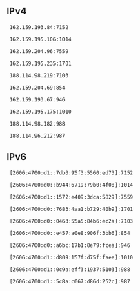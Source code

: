 ## IPv4
```
 162.159.193.84:7152
```
```
 162.159.195.106:1014
```
```
 162.159.204.96:7559
```
```
 162.159.195.235:1701
```
```
 188.114.98.219:7103
```
```
 162.159.204.69:854
```
```
 162.159.193.67:946
```
```
 162.159.195.175:1010
```
```
 188.114.98.182:988
```
```
 188.114.96.212:987
```

## IPv6
```
 [2606:4700:d1::7db3:95f3:5560:ed73]:7152
```
```
 [2606:4700:d0::b944:6719:79b0:4f08]:1014
```
```
 [2606:4700:d1::1572:e409:3dca:5829]:7559
```
```
 [2606:4700:d0::7683:4aa1:b729:40b9]:1701
```
```
 [2606:4700:d0::0463:55a5:84b6:ec2a]:7103
```
```
 [2606:4700:d0::e457:a0e8:906f:3bb6]:854
```
```
 [2606:4700:d0::a6bc:17b1:8e79:fcea]:946
```
```
 [2606:4700:d1::d809:157f:d75f:faee]:1010
```
```
 [2606:4700:d1::0c9a:eff3:1937:5103]:988
```
```
 [2606:4700:d1::5c8a:c067:d86d:252c]:987
```
